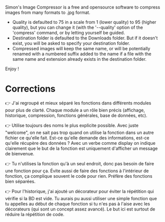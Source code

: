 Simon's Image Compressor is a free and opensource software to compress images from many
formats to .jpg format.
- Quality is defaulted to 75 in a scale from 1 (lower quality) to 95 (higher quality),
but you can change it (with the '--quality' option of the 'compress' command, or by letting
yourself be guided.
- Destination folder is defaulted to the Downloads folder. But if it doesn't exist, you will
be asked to specify your destination folder.
- Compressed images will keep the same name, or will be potentially renamed with a
numbered suffix added to the name if a file with the same name and extension already exists
in the destination folder.

Enjoy !

# Corrections

👉 J'ai regroupé et mieux séparé les fonctions dans différents modules pour plus de clarté.
Chaque module a un rôle bien précis (affichage, historique, compression, fonctions générales, base de données, etc).

👉 Utilise toujours des noms le plus explicite possible. Avec juste "welcome", on ne sait pas trop quand
on utilise la fonction dans un autre fichier ce qu'elle fait. Est-ce qu'elle demande des informations, est-ce
qu'elle récupère des données ? Avec un verbe comme display on indique clairement que le but de la fonction est
uniquement d'afficher un message de bienvenue.
    

👉 Tu n'utilises la fonction qu'à un seul endroit, donc pas besoin de faire une fonction pour ça.
Évite aussi de faire des fonctions à l'intérieur de fonction, ça complique souvent le code pour rien.
Préfère des fonctions bien séparées.

👉 Pour l'historique, j'ai ajouté un décorateur pour éviter la répétition qui vérifie si la BD est vide.
Tu aurais pu aussi utiliser une simple fonction que tu appelles au début de chaque fonction si tu n'es pas à l'aise
avec les décorateurs (qui sont un concept assez avancé). Le but ici est surtout de réduire la répétition de code.